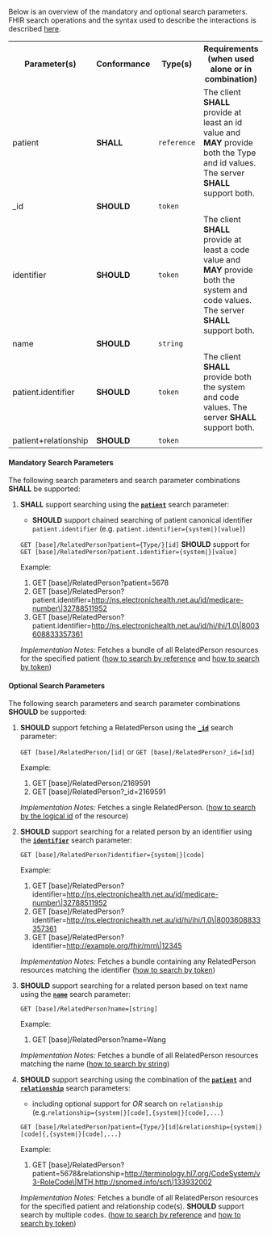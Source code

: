 Below is an overview of the mandatory and optional search parameters. FHIR search operations and the syntax used to describe the interactions is described <a href="http://hl7.org/fhir/R4/search.html">here</a>.

<table class="list">
<tbody>
  <tr>
    <th>Parameter(s)</th>
    <th>Conformance</th>
    <th>Type(s)</th>
    <th>Requirements (when used alone or in combination)</th>
  </tr>
  <tr>
        <td>patient</td>
        <td><b>SHALL</b></td>
        <td><code>reference</code></td>
        <td>The client <b>SHALL</b> provide at least an id value and <b>MAY</b> provide both the Type and id values. The server <b>SHALL</b> support both.</td>
  </tr>
  <tr>
        <td>_id</td>
        <td><b>SHOULD</b></td>
        <td><code>token</code></td>
        <td></td>
  </tr>
  <tr>
        <td>identifier</td>
        <td><b>SHOULD</b></td>
        <td><code>token</code></td>
        <td>The client <b>SHALL</b> provide at least a code value and <b>MAY</b> provide both the system and code values. The server <b>SHALL</b> support both.</td>
  </tr>
  <tr>
        <td>name</td>
        <td><b>SHOULD</b></td>
        <td><code>string</code></td>
        <td></td>
  </tr>
  <tr>
        <td>patient.identifier</td>
        <td><b>SHOULD</b></td>
        <td><code>token</code></td>
        <td>The client <b>SHALL</b> provide both the system and code values. The server <b>SHALL</b> support both.</td>
  </tr>
  <tr>
        <td>patient+relationship</td>
        <td><b>SHOULD</b></td>
        <td><code>token</code></td>
        <td></td>
  </tr>
 </tbody>
</table>


#### Mandatory Search Parameters

The following search parameters and search parameter combinations **SHALL** be supported:

1. **SHALL** support searching using the **[`patient`](https://hl7.org/fhir/R4/procedure.html.html#search)** search parameter:
    - **SHOULD** support chained searching of patient canonical identifier `patient.identifier` (e.g. `patient.identifier={system|}[value]`)

    `GET [base]/RelatedPerson?patient={Type/}[id]`
    **SHOULD** support for `GET [base]/RelatedPerson?patient.identifier={system|}[value]`

    Example:
    
      1. GET [base]/RelatedPerson?patient=5678
      1. GET [base]/RelatedPerson?patient.identifier=http://ns.electronichealth.net.au/id/medicare-number\|32788511952
      1. GET [base]/RelatedPerson?patient.identifier=http://ns.electronichealth.net.au/id/hi/ihi/1.0\|8003608833357361 

    *Implementation Notes:* Fetches a bundle of all RelatedPerson resources for the specified patient ([how to search by reference](http://hl7.org/fhir/R4/search.html#reference) and [how to search by token](http://hl7.org/fhir/R4/search.html#token))

#### Optional Search Parameters

The following search parameters and search parameter combinations **SHOULD** be supported:

1. **SHOULD** support fetching a RelatedPerson using the **[`_id`](https://hl7.org/fhir/R4/relatedperson.html.html#search)** search parameter:

    `GET [base]/RelatedPerson/[id]` or `GET [base]/RelatedPerson?_id=[id]`

    Example:
    
      1. GET [base]/RelatedPerson/2169591
      1. GET [base]/RelatedPerson?_id=2169591

    *Implementation Notes:* Fetches a single RelatedPerson. ([how to search by the logical id](http://hl7.org/fhir/R4/references.html#logical) of the resource)

1. **SHOULD** support searching for a related person by an identifier using the **[`identifier`](https://hl7.org/fhir/R4/relatedperson.html.html#search)** search parameter:

    `GET [base]/RelatedPerson?identifier={system|}[code]`

    Example:
    
      1. GET [base]/RelatedPerson?identifier=http://ns.electronichealth.net.au/id/medicare-number\|32788511952
      1. GET [base]/RelatedPerson?identifier=http://ns.electronichealth.net.au/id/hi/ihi/1.0\|8003608833357361
      1. GET [base]/RelatedPerson?identifier=http://example.org/fhir/mrn\|12345

    *Implementation Notes:* Fetches a bundle containing any RelatedPerson resources matching the identifier ([how to search by token](http://hl7.org/fhir/R4/search.html#token))

1. **SHOULD** support searching for a related person based on text name using the **[`name`](https://hl7.org/fhir/R4/relatedperson.html.html#search)** search parameter:

    `GET [base]/RelatedPerson?name=[string]`

    Example:
    
      1. GET [base]/RelatedPerson?name=Wang

    *Implementation Notes:* Fetches a bundle of all RelatedPerson resources matching the name ([how to search by string](http://hl7.org/fhir/R4/search.html#string))

1. **SHOULD** support searching using the combination of the **[`patient`](https://hl7.org/fhir/R4/observation.html#search)** and **[`relationship`](https://hl7.org/fhir/R4/observation.html#search)** search parameters:
    - including optional support for *OR* search on `relationship` (e.g.`relationship={system|}[code],{system|}[code],...`)

    `GET [base]/RelatedPerson?patient={Type/}[id]&relationship={system|}[code]{,{system|}[code],...}`

    Example:
    
      1. GET [base]/RelatedPerson?patient=5678&amp;relationship=http://terminology.hl7.org/CodeSystem/v3-RoleCode\|MTH,http://snomed.info/sct\|133932002

    *Implementation Notes:* Fetches a bundle of all RelatedPerson resources for the specified patient and relationship code(s).  **SHOULD** support search by multiple codes. ([how to search by reference](http://hl7.org/fhir/R4/search.html#reference) and [how to search by token](http://hl7.org/fhir/R4/search.html#token))